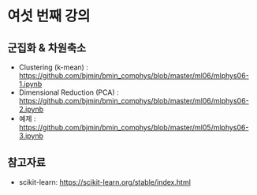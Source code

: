 # 여섯 번째 강의 

## 군집화 & 차원축소 

* Clustering (k-mean) : https://github.com/bjmin/bmin_comphys/blob/master/ml06/mlphys06-1.ipynb
* Dimensional Reduction (PCA) : https://github.com/bjmin/bmin_comphys/blob/master/ml06/mlphys06-2.ipynb
* 예제 : https://github.com/bjmin/bmin_comphys/blob/master/ml05/mlphys06-3.ipynb


## 참고자료
* scikit-learn: https://scikit-learn.org/stable/index.html
